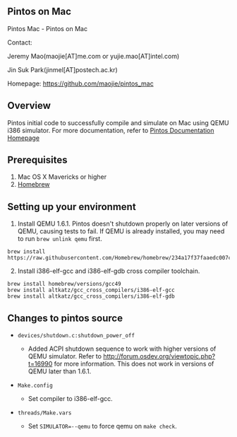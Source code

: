 ## Pintos on Mac ##
Pintos Mac - Pintos on Mac

Contact:

Jeremy Mao(maojie[AT]me.com or yujie.mao[AT]intel.com)

Jin Suk Park(jinmel[AT]postech.ac.kr)

Homepage: https://github.com/maojie/pintos_mac

## Overview ##
Pintos initial code to successfully compile and simulate on Mac using QEMU i386 simulator. 
For more documentation, refer to [Pintos Documentation Homepage](http://www.scs.stanford.edu/12au-cs140/pintos/pintos.html)

## Prerequisites ##
1. Mac OS X Mavericks or higher
2. [Homebrew](http://brew.sh/)

## Setting up your environment ##
1. Install QEMU 1.6.1. Pintos doesn't shutdown properly on later versions of QEMU, causing tests to fail. If QEMU is already installed, you may need to run `brew unlink qemu` first.

```
brew install https://raw.githubusercontent.com/Homebrew/homebrew/234a17f37faaedc007ceb2bae856edaaff3dc08f/Library/Formula/qemu.rb
```

2. Install i386-elf-gcc and i386-elf-gdb cross compiler toolchain.

```
brew install homebrew/versions/gcc49
brew install altkatz/gcc_cross_compilers/i386-elf-gcc
brew install altkatz/gcc_cross_compilers/i386-elf-gdb
```

## Changes to pintos source ##
* `devices/shutdown.c:shutdown_power_off`

	* Added ACPI shutdown sequence to work with higher versions of QEMU simulator. Refer to http://forum.osdev.org/viewtopic.php?t=16990 for more information. This does not work in versions of QEMU later than 1.6.1.

* `Make.config `

	* Set compiler to i386-elf-gcc.

* `threads/Make.vars`

	* Set `SIMULATOR=--qemu` to force qemu on `make check`.
